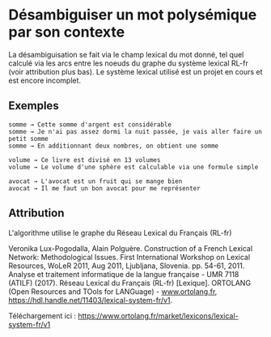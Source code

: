 # Désambiguiser un mot polysémique par son contexte

La désambiguisation se fait via le champ lexical du mot donné, tel quel calculé via les arcs entre les noeuds du graphe du système lexical RL-fr (voir attribution plus bas). Le système lexical utilisé est un projet en cours et est encore incomplet.

## Exemples

    somme → Cette somme d'argent est considérable
    somme → Je n'ai pas assez dormi la nuit passée, je vais aller faire un petit somme
    somme → En additionnant deux nombres, on obtient une somme

    volume → Ce livre est divisé en 13 volumes
    volume → Le volume d'une sphère est calculable via une formule simple

    avocat → L'avocat est un fruit qui se mange bien
    avocat → Il me faut un bon avocat pour me représenter

## Attribution

L'algorithme utilise le graphe du Réseau Lexical du Français (RL-fr)

Veronika Lux-Pogodalla, Alain Polguère. Construction of a French Lexical Network: Methodological Issues. First International Workshop on Lexical Resources, WoLeR 2011, Aug 2011, Ljubljana, Slovenia. pp. 54-61, 2011. Analyse et traitement informatique de la langue française - UMR 7118 (ATILF) (2017). Réseau Lexical du Français (RL-fr) [Lexique]. ORTOLANG (Open Resources and TOols for LANGuage) - www.ortolang.fr, https://hdl.handle.net/11403/lexical-system-fr/v1.

Téléchargement ici : https://www.ortolang.fr/market/lexicons/lexical-system-fr/v1
